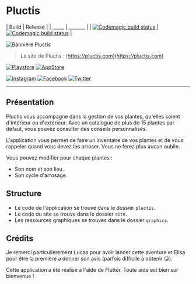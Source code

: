 # Pluctis

| Build | Release |
| _____ | _______ |
| [![Codemagic build status](https://api.codemagic.io/apps/5ef092fcc0adbf14e8f00278/5ef092fcc0adbf14e8f00277/status_badge.svg)](https://codemagic.io/apps/5ef092fcc0adbf14e8f00278/5ef092fcc0adbf14e8f00277/latest_build) | [![Codemagic build status](https://api.codemagic.io/apps/5ef092fcc0adbf14e8f00278/5ef0931fc0adbf26731b32bf/status_badge.svg)](https://codemagic.io/apps/5ef092fcc0adbf14e8f00278/5ef0931fc0adbf26731b32bf/latest_build) |

![Bannière Pluctis](https://pluctis.com/assets/img/big_banner.png)

> Le site de Pluctis : [https://pluctis.com](https://pluctis.com)

[![Playstore](https://pluctis.com/assets/img/shape/app_btn1.png)](https://play.google.com/apps/testing/com.feldrise.pluctis)
[![AppStore](https://pluctis.com/assets/img/shape/app_btn2.png)](https://apps.apple.com/us/app/pluctis-gestion-des-plantes/id1505564979?ls=1)

[![Instagram](https://img.mysignature.io/s/v3/c/3/9/c397fcf6-244f-5f38-8219-da39a34db825.png)](https://instagram.com/pluctis_app)
[![Facebook](https://img.mysignature.io/s/v3/c/5/2/c5295803-bc50-551f-8f62-b8babbed4471.png)](https://facebook.com/pluctis)
[![Twitter](https://img.mysignature.io/s/v3/c/2/8/c28f391f-8e12-5c44-967f-80c8a6627e8b.png)](https://twitter.com/pluctis)
***
## Présentation
Pluctis vous accompagne dans la gestion de vos plantes, qu'elles soient d'intérieur ou d'extérieur. Avec un catalogue de plus de 15 plantes par défaut, vous pouvez consulter des conseils personnalisés.

L'application vous permet de faire un inventaire de vos plantes et de vous rappeler quand vous devez les arroser. Vous ne ferez plus aucun oublie. 

Vous pouvez modifier pour chaque plantes : 
- Son nom et son lieu.
- Son cycle d'arrosage.

## Structure
- Le code de l'application se trouve dans le dossier `pluctis`.
- Le code du site se trouve dans le dossier `site`.
- Les ressources graphiques se trouves dans le dossier `graphics`.

## Crédits
Je remerci particulièrement Lucas pour avoir lancer cette aventure et Elisa pour être la première a donner son avis (parfois difficile à obtenir 😘).

Cette application a été réalisé à l'aide de Flutter. Toute aide est bien sur bienvenue !  